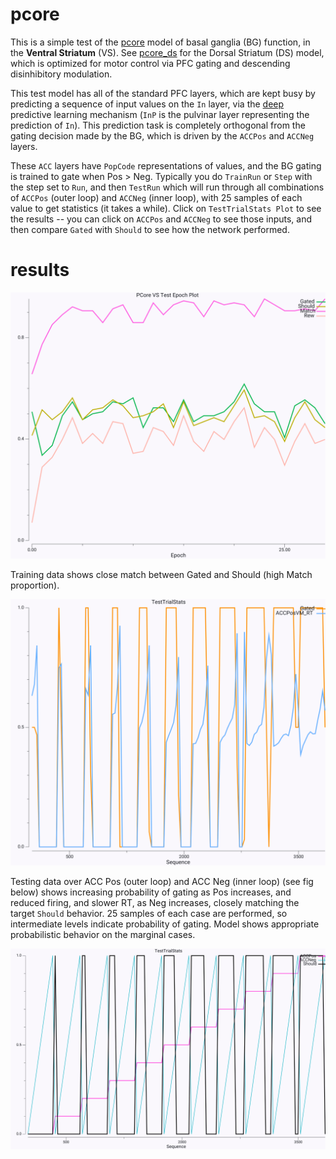 # pcore

This is a simple test of the [pcore](../../PCORE_BG.md) model of basal ganglia (BG) function, in the **Ventral Striatum** (VS).  See [pcore_ds](../pcore_ds) for the Dorsal Striatum (DS) model, which is optimized for motor control via PFC gating and descending disinhibitory modulation.

This test model has all of the standard PFC layers, which are kept busy by predicting a sequence of input values on the `In` layer, via the [deep](../../DEEP.md) predictive learning mechanism (`InP` is the pulvinar layer representing the prediction of `In`).  This prediction task is completely orthogonal from the gating decision made by the BG, which is driven by the `ACCPos` and `ACCNeg` layers.

These `ACC` layers have `PopCode` representations of values, and the BG gating is trained to gate when Pos > Neg.  Typically you do `TrainRun` or `Step` with the step set to `Run`, and then `TestRun` which will run through all combinations of `ACCPos` (outer loop) and `ACCNeg` (inner loop), with 25 samples of each value to get statistics (it takes a while).  Click on `TestTrialStats Plot` to see the results -- you can click on `ACCPos` and `ACCNeg` to see those inputs, and then compare `Gated` with `Should` to see how the network performed.

# results

<img src="results/fig_pcore_train.png" width="800">

Training data shows close match between Gated and Should (high Match proportion).

<img src="results/fig_pcore_test_learned.png" width="800">

Testing data over ACC Pos (outer loop) and ACC Neg (inner loop) (see fig below) shows increasing probability of gating as Pos increases, and reduced firing, and slower RT, as Neg increases, closely matching the target `Should` behavior.  25 samples of each case are performed, so intermediate levels indicate probability of gating.  Model shows appropriate probabilistic behavior on the marginal cases.

<img src="results/fig_pcore_test_should.png" width="800">


